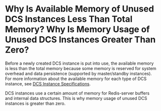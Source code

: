 # Why Is Available Memory of Unused DCS Instances Less Than Total Memory? Why Is Memory Usage of Unused DCS Instances Greater Than Zero?<a name="en-us_topic_0057984494"></a>

Before a newly created DCS instance is put into use, the available memory is less than the total memory because some memory is reserved for system overhead and data persistence \(supported by master/standby instances\). For more information about the available memory for each type of DCS instance, see  [DCS Instance Specifications](dcs-instance-specifications.md).

DCS instances use a certain amount of memory for Redis-server buffers and internal data structures. This is why memory usage of unused DCS instances is greater than zero.

